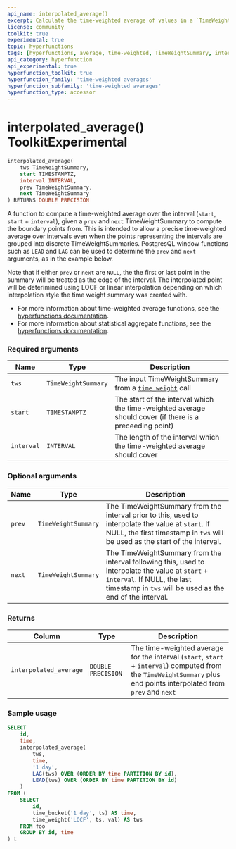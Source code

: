 ```yaml
---
api_name: interpolated_average()
excerpt: Calculate the time-weighted average of values in a `TimeWeightSummary`
license: community
toolkit: true
experimental: true
topic: hyperfunctions
tags: [hyperfunctions, average, time-weighted, TimeWeightSummary, interpolated]
api_category: hyperfunction
api_experimental: true
hyperfunction_toolkit: true
hyperfunction_family: 'time-weighted averages'
hyperfunction_subfamily: 'time-weighted averages'
hyperfunction_type: accessor
---
```


# interpolated_average() <tag type="toolkit">Toolkit</tag><tag type="experimental-toolkit">Experimental</tag>

```SQL
interpolated_average(
    tws TimeWeightSummary,
    start TIMESTAMPTZ,
    interval INTERVAL,
    prev TimeWeightSummary,
    next TimeWeightSummary
) RETURNS DOUBLE PRECISION
```

A function to compute a time-weighted average over the interval (`start`, `start` + `interval`), given a `prev` and `next` TimeWeightSummary to compute the boundary points from. This is intended to allow a precise time-weighted average over intervals even when the points representing the intervals are grouped into discrete TimeWeightSummaries. PostgresQL window functions such as `LEAD` and `LAG` can be used to determine the `prev` and `next` arguments, as in the example below.

Note that if either `prev` or `next` are `NULL`, the the first or last point in the summary will be treated as the edge of the interval. The interpolated point will be deterimined using LOCF or linear interpolation depending on which interpolation style the time weight summary was created with.

*   For more information about time-weighted average functions, see the
    [hyperfunctions documentation][hyperfunctions-time-weight-average].
*   For more information about statistical aggregate functions, see the
    [hyperfunctions documentation][hyperfunctions-stats-agg].

### Required arguments

|Name|Type|Description|
|-|-|-|
|`tws`|`TimeWeightSummary`|The input TimeWeightSummary from a [`time_weight`][hyperfunctions-time-weight] call|
|`start`|`TIMESTAMPTZ`|The start of the interval which the time-weighted average should cover (if there is a preceeding point)|
|`interval`|`INTERVAL`|The length of the interval which the time-weighted average should cover|

### Optional arguments

|Name|Type|Description|
|-|-|-|
|`prev`|`TimeWeightSummary`|The TimeWeightSummary from the interval prior to this, used to interpolate the value at `start`. If NULL, the first timestamp in `tws` will be used as the start of the interval.|
|`next`|`TimeWeightSummary`|The TimeWeightSummary from the interval following this, used to interpolate the value at `start` + `interval`. If NULL, the last timestamp in `tws` will be used as the end of the interval.|

### Returns

|Column|Type|Description|
|-|-|-|
|`interpolated_average`|`DOUBLE PRECISION`|The time-weighted average for the interval (`start`, `start` + `interval`) computed from the `TimeWeightSummary` plus end points interpolated from `prev` and `next`|

### Sample usage

```SQL
SELECT
    id,
    time,
    interpolated_average(
        tws,
        time,
        '1 day',
        LAG(tws) OVER (ORDER BY time PARTITION BY id),
        LEAD(tws) OVER (ORDER BY time PARTITION BY id)
    )
FROM (
    SELECT
        id,
        time_bucket('1 day', ts) AS time,
        time_weight('LOCF', ts, val) AS tws
    FROM foo
    GROUP BY id, time
) t
```


[hyperfunctions-time-weight-average]: /timescaledb/:currentVersion:/how-to-guides/hyperfunctions/time-weighted-averages/
[hyperfunctions-time-weight]: /timescaledb/:currentVersion:/how-to-guides/hyperfunctions/time-weighted-averages/time-weight/
[hyperfunctions-stats-agg]: /timescaledb/:currentVersion:/how-to-guides/hyperfunctions/stats-aggs/
